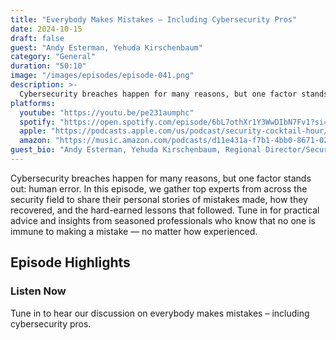 ```yaml
---
title: "Everybody Makes Mistakes – Including Cybersecurity Pros"
date: 2024-10-15
draft: false
guest: "Andy Esterman, Yehuda Kirschenbaum"
category: "General"
duration: "50:10"
image: "/images/episodes/episode-041.png"
description: >-
  Cybersecurity breaches happen for many reasons, but one factor stands out: human error. In this episode, we gather top experts from across the security field to share their personal stories of mistakes made, how they recovered, and the hard-earned lessons that followed. Tune in for practical advice and insights from seasoned professionals who know that no one is immune to making a mistake — no matter how experienced.
platforms:
  youtube: "https://youtu.be/pe231aumphc"
  spotify: "https://open.spotify.com/episode/6bL7othXr1Y3WwDIbN7Fv1?si=8d5b4866d7e14d29"
  apple: "https://podcasts.apple.com/us/podcast/security-cocktail-hour/id1679376200?i=1000673169719"
  amazon: "https://music.amazon.com/podcasts/d11e431a-f7b1-4bb0-8671-024afce9ade6/security-cocktail-hour"
guest_bio: "Andy Esterman, Yehuda Kirschenbaum, Regional Director/Securion,Product Marketing Manager/Onyxia Cyber"
---
```


Cybersecurity breaches happen for many reasons, but one factor stands out: human error. In this episode, we gather top experts from across the security field to share their personal stories of mistakes made, how they recovered, and the hard-earned lessons that followed. Tune in for practical advice and insights from seasoned professionals who know that no one is immune to making a mistake — no matter how experienced.

## Episode Highlights

### Listen Now

Tune in to hear our discussion on everybody makes mistakes – including cybersecurity pros.